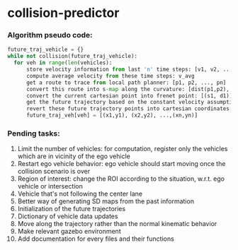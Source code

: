 # collision-predictor

### Algorithm pseudo code:
```python
future_traj_vehicle = {}
while not collision(future_traj_vehicle):
  for veh in range(len(vehicles):
      store velocity information from last 'n' time steps: [v1, v2, .., vn]
      compute average velocity from these time steps: v_avg
      get a route to trace from local path planner: [p1, p2, ..., pn]
      convert this route into s-map along the curvature: [dist(p1,p2), dist(p1,p3), ..., dist(p1,pn)]
      convert the current cartesian point into frenet point: [(s1, d1)]
      get the future trajectory based on the constant velocity assumption: [(s1,d1), (s2,d2), ..., (sn,dn)]
      revert these future trajectory points into cartesian coordinates: [(x1,y1), (x2,y2), ...,(xn,yn)]
      future_traj_veh[veh] = [(x1,y1), (x2,y2), ...,(xn,yn)]
```

### Pending tasks:
1. Limit the number of vehicles: for computation, register only the vehicles which are in vicinity of the ego vehicle
2. Restart ego vehicle behavior: ego vehicle should start moving once the collision scenario is over
3. Region of interest: change the ROI according to the situation, w.r.t. ego vehicle or intersection
4. Vehicle that's not following the center lane
5. Better way of generating SD maps from the past information
6. Initialization of the future trajectories
7. Dictionary of vehicle data updates
8. Move along the trajectory rather than the normal kinematic behavior 
9. Make relevant gazebo environment
10. Add documentation for every files and their functions
